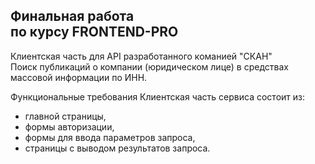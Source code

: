 ## Финальная работа  <br>  по курсу FRONTEND-PRO 

Клиентская часть для API разработанного команией "СКАН" <br>
Поиск публикаций о компании (юридическом лице) в средствах массовой информации по ИНН. 

Функциональные требования
Клиентская часть сервиса состоит из:
- главной страницы,
- формы авторизации,
- формы для ввода параметров запроса,
- страницы с выводом результатов запроса.

